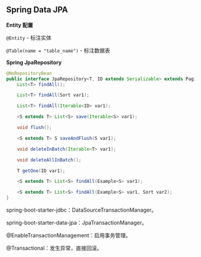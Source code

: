## Spring Data JPA

**Entity 配置** 

`@Entity` - 标注实体

`@Table(name = "table_name")` - 标注数据表

**Spring JpaRepository** 

```java
@NoRepositoryBean
public interface JpaRepository<T, ID extends Serializable> extends PagingAndSortingRepository<T, ID>, QueryByExampleExecutor<T> {
    List<T> findAll();

    List<T> findAll(Sort var1);

    List<T> findAll(Iterable<ID> var1);

    <S extends T> List<S> save(Iterable<S> var1);

    void flush();

    <S extends T> S saveAndFlush(S var1);

    void deleteInBatch(Iterable<T> var1);

    void deleteAllInBatch();

    T getOne(ID var1);

    <S extends T> List<S> findAll(Example<S> var1);

    <S extends T> List<S> findAll(Example<S> var1, Sort var2);
}
```

spring-boot-starter-jdbc：DataSourceTransactionManager。

spring-boot-starter-data-jpa：JpaTransactionManager。

@EnableTransactionManagement：启用事务管理。

@Transactional：发生异常，直接回滚。

